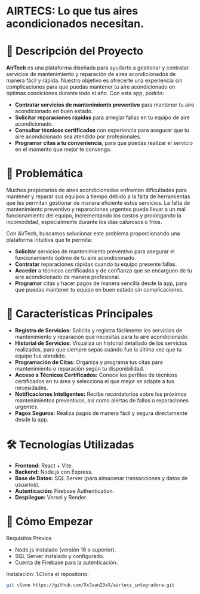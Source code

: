 # AIRTECS: Lo que tus aires acondicionados necesitan.
# 📌 Descripción del Proyecto
**AirTech** es una plataforma diseñada para ayudarte a gestionar y contratar servicios de mantenimiento y reparación de aires acondicionados de manera fácil y rápida. Nuestro objetivo es ofrecerte una experiencia sin complicaciones para que puedas mantener tu aire acondicionado en óptimas condiciones durante todo el año. Con esta app, podrás:

- **Contratar servicios de mantenimiento preventivo** para mantener tu aire acondicionado en buen estado.
- **Solicitar reparaciones rápidas** para arreglar fallas en tu equipo de aire acondicionado.
- **Consultar técnicos certificados** con experiencia para asegurar que tu aire acondicionado sea atendido por profesionales.
- **Programar citas a tu conveniencia**, para que puedas realizar el servicio en el momento que mejor te convenga.
  
# 🎯 Problemática
Muchos propietarios de aires acondicionados enfrentan dificultades para mantener y reparar sus equipos a tiempo debido a la falta de herramientas que les permitan gestionar de manera eficiente estos servicios. La falta de mantenimiento preventivo y reparaciones urgentes puede llevar a un mal funcionamiento del equipo, incrementando los costos y prolongando la incomodidad, especialmente durante los días calurosos o fríos.

Con AirTech, buscamos solucionar este problema proporcionando una plataforma intuitiva que te permita:

- **Solicitar** servicios de mantenimiento preventivo para asegurar el funcionamiento óptimo de tu aire acondicionado.
- **Contratar** reparaciones rápidas cuando tu equipo presente fallas.
- **Acceder** a técnicos certificados y de confianza que se encarguen de tu aire acondicionado de manera profesional.
- **Programar** citas y hacer pagos de manera sencilla desde la app, para que puedas mantener tu equipo en buen estado sin complicaciones.

# 🌟 Características Principales
- **Registro de Servicios:** Solicita y registra fácilmente los servicios de mantenimiento y reparación que necesitas para tu aire acondicionado.
- **Historial de Servicios:** Visualiza un historial detallado de los servicios realizados, para que siempre sepas cuándo fue la última vez que tu equipo fue atendido.
- **Programación de Citas:** Organiza y programa tus citas para mantenimiento o reparación según tu disponibilidad.
- **Acceso a Técnicos Certificados:** Conoce los perfiles de técnicos certificados en tu área y selecciona el que mejor se adapte a tus necesidades.
- **Notificaciones Inteligentes:** Recibe recordatorios sobre los próximos mantenimientos preventivos, así como alertas de fallos o reparaciones urgentes.
- **Pagos Seguros:** Realiza pagos de manera fácil y segura directamente desde la app.

# 🛠️ Tecnologías Utilizadas
- **Frontend:** React + Vite.
- **Backend:** Node.js con Express.
- **Base de Datos:** SQL Server (para almacenar transacciones y datos de usuarios).
- **Autenticación:** Firebase Authentication.
- **Despliegue:** Versel y Render.

# 🚀 Cómo Empezar
Requisitos Previos
- Node.js instalado (versión 16 o superior).
- SQL Server instalado y configurado.
- Cuenta de Firebase para la autenticación.

Instalación:
1.Clona el repositorio: 
```bash
git clone https://github.com/XxJuan23xX/airtecs_integradora.git
